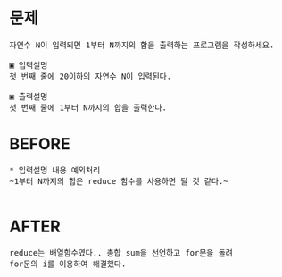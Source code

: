 # 문제

<pre>
자연수 N이 입력되면 1부터 N까지의 합을 출력하는 프로그램을 작성하세요. 

▣ 입력설명
첫 번째 줄에 20이하의 자연수 N이 입력된다.

▣ 출력설명
첫 번째 줄에 1부터 N까지의 합을 출력한다.
</pre>

# BEFORE

<pre>
* 입력설명 내용 예외처리
~1부터 N까지의 합은 reduce 함수를 사용하면 될 것 같다.~

</pre>

# AFTER

<pre>
reduce는 배열함수였다.. 총합 sum을 선언하고 for문을 돌려 
for문의 i를 이용하여 해결했다.
</pre>
